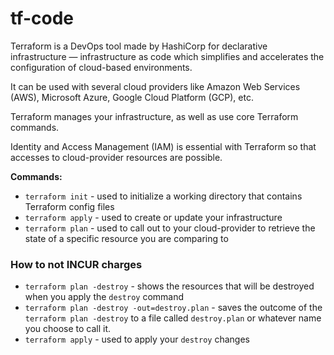# tf-code

Terraform is a DevOps tool made by HashiCorp for declarative infrastructure — infrastructure as code which simplifies and accelerates the configuration of cloud-based environments. 

It can be used with several cloud providers like Amazon Web Services (AWS), Microsoft Azure, Google Cloud Platform (GCP), etc.

Terraform manages your infrastructure, as well as use core Terraform commands.

Identity and Access Management (IAM) is essential with Terraform so that accesses to cloud-provider resources are possible.

**Commands:**

- `terraform init` - used to initialize a working directory that contains Terraform config files
- `terraform apply` - used to create or update your infrastructure
- `terraform plan` - used to call out to your cloud-provider to retrieve the state of a specific resource you are comparing to

### How to not INCUR charges 
- `terraform plan -destroy` -  shows the resources that will be destroyed when you apply the `destroy` command
- `terraform plan -destroy -out=destroy.plan` - saves the outcome of the `terraform plan -destroy` to a file called `destroy.plan` or whatever name you choose to call it.
- `terraform apply` - used to apply your `destroy` changes
